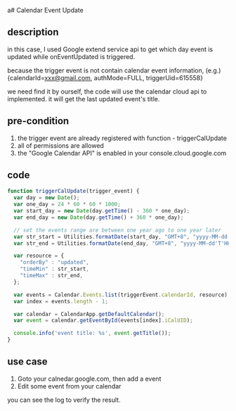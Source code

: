a# Calendar Event Update
## description
in this case, I used Google extend service api to get which day event is updated
while onEventUpdated is triggered.

because the trigger event is not contain calendar event information, (e.g.)
{calendarId=xxx@gmail.com, authMode=FULL, triggerUid=615558}

we need find it by ourself, the code will use the calendar cloud api to implemented.
it will get the last updated event's title.

## pre-condition
1. the trigger event are already registered with function - triggerCalUpdate
2. all of permissions are allowed
3. the "Google Calendar API" is enabled in your console.cloud.google.com

## code
```javascript
function triggerCalUpdate(trigger_event) {
  var day = new Date();
  var one_day = 24 * 60 * 60 * 1000;
  var start_day = new Date(day.getTime() - 360 * one_day);
  var end_day = new Date(day.getTime() + 360 * one_day);

  // set the events range are between one year ago to one year later
  var str_start = Utilities.formatDate(start_day, "GMT+8", "yyyy-MM-dd'T'HH:mm:ss'Z'");
  var str_end = Utilities.formatDate(end_day, "GMT+8", "yyyy-MM-dd'T'HH:mm:ss'Z'");

  var resource = {
    "orderBy" : "updated",
    "timeMin" : str_start,
    "timeMax" : str_end,
  };

  var events = Calendar.Events.list(triggerEvent.calendarId, resource).items;
  var index = events.length - 1;

  var calendar = CalendarApp.getDefaultCalendar();
  var event = calendar.getEventById(events[index].iCalUID);

  console.info('event title: %s', event.getTitle());
}
```

## use case
1. Goto your calnedar.google.com, then add a event
2. Edit some event from your calendar

you can see the log to verify the result.
